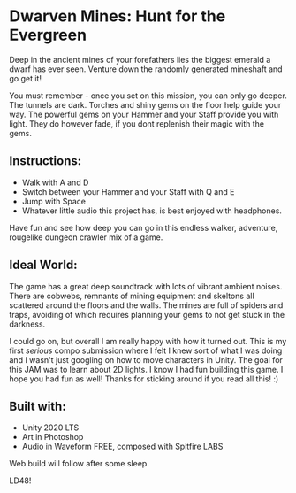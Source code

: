 # Dwarven Mines: Hunt for the Evergreen

Deep in the ancient mines of your forefathers lies the biggest emerald a dwarf has ever seen. Venture down the randomly generated mineshaft and go get it! 

You must remember - once you set on this mission, you can only go deeper. The tunnels are dark. Torches and shiny gems on the floor help guide your way. The powerful gems on your Hammer and your Staff provide you with light. They do however fade, if you dont replenish their magic with the gems.

## Instructions: 

* Walk with A and D
* Switch between your Hammer and your Staff with Q and E
* Jump with Space
* Whatever little audio this project has, is best enjoyed with headphones.

Have fun and see how deep you can go in this endless walker, adventure, rougelike dungeon crawler mix of a game.


## Ideal World: 

The game has a great deep soundtrack with lots of vibrant ambient noises. There are cobwebs, remnants of mining equipment and skeltons all scattered around the floors and the walls. The mines are full of spiders and traps, avoiding of which requires planning your gems to not get stuck in the darkness.

I could go on, but overall I am really happy with how it turned out. This is my first _serious_ compo submission where I felt I knew sort of what I was doing and I wasn't just googling on how to move characters in Unity. The goal for this JAM was to learn about 2D lights. I know I had fun building this game. I hope you had fun as well! Thanks for sticking around if you read all this! :)


## Built with: 

* Unity 2020 LTS
* Art in Photoshop
* Audio in Waveform FREE, composed with Spitfire LABS

Web build will follow after some sleep.

LD48!
